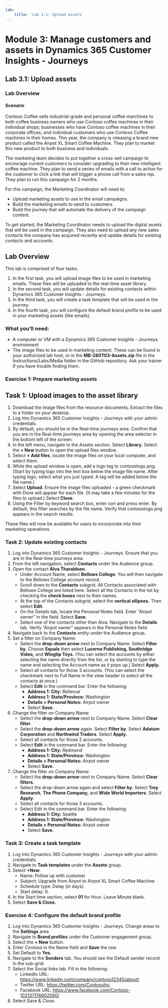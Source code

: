 ```yaml
---
lab:
    title: 'Lab 3.1: Upload assets'
---
```


# Module 3: Manage customers and assets in Dynamics 365 Customer Insights - Journeys

## Lab 3.1: Upload assets

### Lab Overview

#### Scenario
Contoso Coffee sells industrial-grade and personal coffee marchines to both coffee business owners who use Contoso coffee machines in their individual shops; businesses who have Contoso coffee machines in their corporate offices; and individual customers who use Contoso Coffee machines in their homes. This year, the company is releasing a brand new product called the Airpot XL Smart Coffee Machine. They plan to market this new product to both business and individuals.

The marketing team decides to put together a cross-sell campaign to encourage current customers to consider upgrading to their new intelligent coffee machine. They plan to send a series of emails with a call to action for the customer to click a link that will trigger a phone call from a sales rep. They plan to run this campaign for 2 months.


For this campaign, the Marketing Coordinator will need to:
- Upload marketing assets to use in the email campaigns.
- Build the marketing emails to send to customers.
- Build the journey that will automate the delivery of the campaign content.

To get started, the Marketing Coordinator needs to upload the digital assets that will be used in the campaign. They also need to upload any new sales contacts the company has acquired recently and update details for existing contacts and accounts.

## Lab Overview
This lab is comprised of four tasks:
1. In the first task, you will upload image files to be used in marketing emails. These files will be uploaded to the real-time asset library.
2. In the second task, you will update details for existing contacts within Dynamics 365 Customer Insights - Journeys.
3. In the third task, you will create a task template that will be used in the journey.
4. In the fourth task, you will configure the default brand profile to be used in your marketing assets (like emails).

### What you’ll need:
- A computer or VM with a Dynamics 365 Customer Insights - Journeys environment
- The image files to be used in marketing content. These can be found in your authorized lab host, or in the **MB-280T03-Assets.zip** file in the Instructions/Labs/Media folder in the GitHub repository. Ask your trainer if you have trouble finding them.

### Exercise 1: Prepare marketing assets 
## Task 1: Upload images to the asset library
1. Download the image files from the resource documents. Extract the files to a folder on your desktop.
2. Log into Dynamics 365 Customer Insights - Journeys with your admin credentials.
3. By default, you should be in the Real-time journeys area. Confirm that you are in the Real-time journeys area by opening the area selector in the bottom left of the screen.
4. In the left menu, navigate to the Assets section. Select **Library**. Select the **+ New** button to open the upload files window.
5. Select **+ Add files**, locate the image files on your local computer, and select them.
6. While the upload window is open, add a logo tag to contosologo.png. (Start by typing logo into the text box below the image file name. After typing *logo*, select what you just typed. A tag will be added below the file name.)
7. Select **Upload**. Ensure the image files uploaded - a green checkmark with Done will appear for each file. (It may take a few minutes for the files to upload.) Select **Close.**
8. Using the Filter by keyword search box, enter *con* and press enter. By default, this filter searches by the file name. Verify that contosologo.png appears in the search results.

These files will now be available for users to incorporate into their marketing operations.

### Task 2: Update existing contacts
1. Log into Dynamics 365 Customer Insights - Journeys. Ensure that you are in the Real-time journeys area.
2. From the left navigation, select **Contacts** under the Audience group.
3. Open the contact **Alva Tharaldsen.**
   - Under Account Name, select **Bellows College**. You will then navigate to the Bellows College account record.
   - Scroll down to the **Contacts** subgrid. All Contacts associated with Bellows College are listed here. Select all the Contacts in the list by checking the **check boxes** next to their names.
   - At the top of the Contacts subgrid, select the **vertical ellipses.** Then select **Edit.**
   - On the Details tab, locate the Personal Notes field. Enter "Airpot owner" in the field. Select **Save.**
   - Select one of the contacts other than Alva. Navigate to the **Details** tab. Verify “Airpot owner” appears in the Personal Notes field.
4. Navigate back to the **Contacts** entity under the Audience group. 
5. Set a filter on Company Name:
   - Select the **drop-down arrow** next to Company Name. Select **Filter by.** Choose **Equals** then select **Lucerne Publishing, Southridge Video,** and **Wingtip Toys.** (You can select the accounts by either selecting the name directly from the list, or by starting to type the name and selecting the Account name as it pops up.) Select **Apply.**
   - Select all contacts for those 3 accounts. (You can select the checkmark next to Full Name in the view header to select all the contacts at once.)
   - Select **Edit** in the command bar. Enter the following:
     - **Address 1: City:** Bellevue
     - **Address 1: State/Province:** Washington
     - **Details > Personal Notes:** Airpot owner
     - Select **Save.**
6. Change the filter on Company Name:
   - Select the **drop-down arrow** next to Company Name. Select **Clear filter**.
   - Select the **drop-down arrow** again. Select **Filter by**. Select **Adatum Corporation** and **Northwind Traders**. Select **Apply.**
   - Select all contacts for those 2 accounts.
   - Select **Edit** in the command bar. Enter the following:
     - **Address 1: City:** Redmond
     - **Address 1: State/Province:** Washington
     - **Details > Personal Notes:** Airpot owner
     - Select **Save.**
7. Change the filter on Company Name:
   - Select the **drop-down arrow** next to Company Name. Select **Clear filters.**
   - Select the drop-down arrow again and select **Filter by**. Select **Trey Research**, **The Phone Company,** and **Wide World Importers.** Select **Apply.**
   - Select all contacts for those 3 accounts.
   - Select Edit in the command bar. Enter the following:
     - **Address 1: City:** Seattle
     - **Address 1: State/Province:** Washington
     - **Details > Personal Notes:** Airpot owner
     - Select **Save.**

### Task 3: Create a task template
1. Log into Dynamics 365 Customer Insights - Journeys with your admin credentials.
2. Navigate to **Task templates** under the **Assets** group.
3. Select **+New**.
   - Name: Follow up with customer
   - Subject: Upgrade from Airpot to Airpot XL Smart Coffee Machine
   - Schedule type: Delay (in days).
   - Start delay: 0.
4. In the Start time section, select **01** for Hour. Leave Minute blank.
4. Select **Save & Close.**

### Exercise 4: Configure the default brand profile
1. Log into Dynamics 365 Customer Insights - Journeys. Change areas to the **Settings** area.
2. Navigate to **Brand profiles** under the Customer engagement group.
3. Select the **+ New** button.
4. Enter *Contoso* in the Name field and **Save** the row.
5. Set Default to **Yes.**
7. Navigate to the **Senders** tab. You should see the Default sender record in the sub-grid. 
8. Select the Social links tab. Fill in the following:
    - LinkedIn URL: https://www.linkedin.com/company/contoso12345/about/
    - Twitter URL: https://twitter.com/ContosoInc
    - Facebook URL: https://www.facebook.com/Contoso-102137176602590/
9. Select Save & Close.

